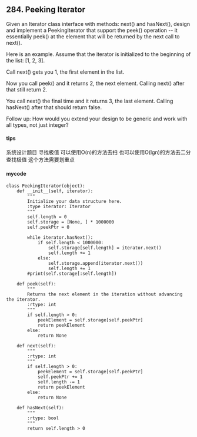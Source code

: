 ## 284. Peeking Iterator
Given an Iterator class interface with methods: next() and hasNext(), design and implement a PeekingIterator that support the peek() operation -- it essentially peek() at the element that will be returned by the next call to next().

Here is an example. Assume that the iterator is initialized to the beginning of the list: [1, 2, 3].

Call next() gets you 1, the first element in the list.

Now you call peek() and it returns 2, the next element. Calling next() after that still return 2.

You call next() the final time and it returns 3, the last element. Calling hasNext() after that should return false.

Follow up: How would you extend your design to be generic and work with all types, not just integer?

#### tips
系统设计题目 寻找极值 可以使用O(n)的方法去扫 也可以使用O(lgn)的方法去二分查找极值 这个方法需要划重点

#### mycode

```
class PeekingIterator(object):
    def __init__(self, iterator):
        """
        Initialize your data structure here.
        :type iterator: Iterator
        """
        self.length = 0
        self.storage = [None, ] * 1000000
        self.peekPtr = 0

        while iterator.hasNext():
            if self.length < 1000000:
                self.storage[self.length] = iterator.next()
                self.length += 1
            else:
                self.storage.append(iterator.next())
                self.length += 1
        #print(self.storage[:self.length])

    def peek(self):
        """
        Returns the next element in the iteration without advancing the iterator.
        :rtype: int
        """
        if self.length > 0:
            peekElement = self.storage[self.peekPtr]
            return peekElement
        else:
            return None

    def next(self):
        """
        :rtype: int
        """
        if self.length > 0:
            peekElement = self.storage[self.peekPtr]
            self.peekPtr += 1
            self.length -= 1
            return peekElement
        else:
            return None

    def hasNext(self):
        """
        :rtype: bool
        """
        return self.length > 0
```
